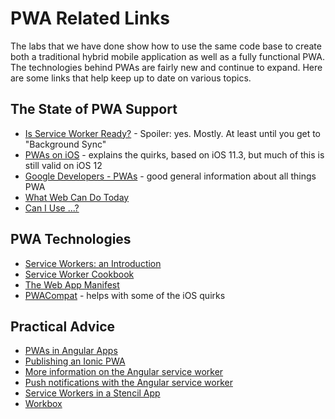 # PWA Related Links

The labs that we have done show how to use the same code base to create both a traditional hybrid mobile application as well as a fully functional PWA. The technologies behind PWAs are fairly new and continue to expand. Here are some links that help keep up to date on various topics.

## The State of PWA Support

* <a href="https://jakearchibald.github.io/isserviceworkerready/" target="_blank">Is Service Worker Ready?</a> - Spoiler: yes. Mostly. At least until you get to "Background Sync"
* <a href="https://medium.com/@firt/progressive-web-apps-on-ios-are-here-d00430dee3a7" target="_blank">PWAs on iOS</a> - explains the quirks, based on iOS 11.3, but much of this is still valid on iOS 12
* <a href="https://developers.google.com/web/progressive-web-apps/" target="_blank">Google Developers - PWAs</a> - good general information about all things PWA
* <a href="https://whatwebcando.today/" target="_blank">What Web Can Do Today</a>
* <a href="https://caniuse.com/" target="_blank">Can I Use ...?</a>


## PWA Technologies

* <a href="https://developers.google.com/web/fundamentals/primers/service-workers/" target="_blank">Service Workers: an Introduction</a>
* <a href="https://serviceworke.rs/" target="_blank">Service Worker Cookbook</a>
* <a href="https://developers.google.com/web/fundamentals/web-app-manifest/" target="_blank">The Web App Manifest</a>
* <a href="https://developers.google.com/web/updates/2018/07/pwacompat" target="_blank">PWACompat</a> - helps with some of the iOS quirks


## Practical Advice

* <a href="https://angular.io/guide/service-worker-intro" target="_blank">PWAs in Angular Apps</a>
* <a href="https://beta.ionicframework.com/docs/publishing/progressive-web-app" target="_blank">Publishing an Ionic PWA</a>
* <a href="https://blog.angular-university.io/angular-service-worker/" target="_blank">More information on the Angular service worker</a>
* <a href="https://blog.angular-university.io/angular-push-notifications/" target="_blank">Push notifications with the Angular service worker</a>
* <a href="https://stenciljs.com/docs/service-workers/" target="_blank">Service Workers in a Stencil App</a>
* <a href="https://developers.google.com/web/tools/workbox/" target="_blank">Workbox</a>